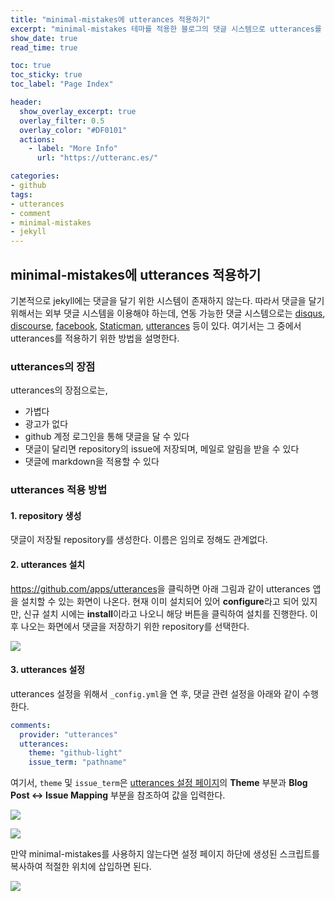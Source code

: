 ```yaml
---
title: "minimal-mistakes에 utterances 적용하기" 
excerpt: "minimal-mistakes 테마를 적용한 블로그의 댓글 시스템으로 utterances를 적용하는 방법을 설명합니다.  "
show_date: true
read_time: true

toc: true
toc_sticky: true
toc_label: "Page Index"

header:
  show_overlay_excerpt: true
  overlay_filter: 0.5
  overlay_color: "#DF0101"
  actions:
    - label: "More Info"
      url: "https://utteranc.es/"

categories: 
- github 
tags: 
- utterances
- comment
- minimal-mistakes
- jekyll
---
```


## minimal-mistakes에 utterances 적용하기

기본적으로 jekyll에는 댓글을 달기 위한 시스템이 존재하지 않는다. 따라서 댓글을 달기 위해서는 외부 댓글 시스템을 이용해야 하는데, 연동 가능한 댓글 시스템으로는 [disqus](https://disqus.com/), [discourse](https://www.discourse.org/), [facebook](https://developers.facebook.com/docs/plugins/comments/#configurator), [Staticman](https://staticman.net/), [utterances](https://utteranc.es/) 등이 있다. 여기서는 그 중에서 utterances를 적용하기 위한 방법을 설명한다.

### utterances의 장점

utterances의 장점으로는,

- 가볍다
- 광고가 없다
- github 계정 로그인을 통해 댓글을 달 수 있다
- 댓글이 달리면 repository의 issue에 저장되며, 메일로 알림을 받을 수 있다
- 댓글에 markdown을 적용할 수 있다

### utterances 적용 방법

#### 1. repository 생성

댓글이 저장될 repository를 생성한다. 이름은 임의로 정해도 관계없다.

#### 2. utterances 설치

<https://github.com/apps/utterances>을 클릭하면 아래 그림과 같이 utterances 앱을 설치할 수 있는 화면이 나온다. 현재 이미 설치되어 있어 **configure**라고 되어 있지만, 신규 설치 시에는 **install**이라고 나오니 해당 버튼을 클릭하여 설치를 진행한다. 이후 나오는 화면에서 댓글을 저장하기 위한 repository를 선택한다.

<p align="left"><img src="{{ site.url }}/assets/img/utterances1.jpg"></p>

#### 3. utterances 설정

utterances 설정을 위해서 `_config.yml`을 연 후, 댓글 관련 설정을 아래와 같이 수행한다.

```yaml
comments:
  provider: "utterances"
  utterances:
    theme: "github-light"
    issue_term: "pathname"
```

여기서, `theme` 및 `issue_term`은 [utterances 설정 페이지](https://utteranc.es/?installation_id=19298349&setup_action=install)의 **Theme** 부분과 **Blog Post ↔ Issue Mapping** 부분을 참조하여 값을 입력한다.

<p align="left"><img src="{{ site.url }}/assets/img/utterances2.jpg"></p>

<p align="left"><img src="{{ site.url }}/assets/img/utterances3.jpg"></p>

만약 minimal-mistakes를 사용하지 않는다면 설정 페이지 하단에 생성된 스크립트를 복사하여 적절한 위치에 삽입하면 된다.

<p align="left"><img src="{{ site.url }}/assets/img/utterances4.jpg"></p>

